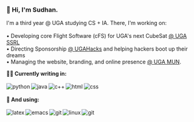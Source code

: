 ###  👋 Hi, I'm Sudhan.
I'm a third year @ UGA studying CS + IA. There, I'm working on: <br><br>
• Developing core Flight Software (cFS) for UGA's next CubeSat [@ UGA SSRL](http://smallsat.uga.edu/) <br>
• Directing Sponsorship [@ UGAHacks](https://www.ugahacks.com/) and helping hackers boot up their dreams <br>
• Managing the website, branding, and online presence [@ UGA MUN](https://ugamunc.com/).

**👨‍💻 Currently writing in:** <br><br>
<img align="left" alt="python" src="https://img.shields.io/badge/python-3670A0?style=for-the-badge&logo=python&logoColor=ffdd54" />
<img align="left" alt="java" src="https://img.shields.io/badge/java-%23ED8B00.svg?style=for-the-badge&logo=java&logoColor=white" />
<img align="left" alt="c++" src="https://img.shields.io/badge/c++-%2300599C.svg?style=for-the-badge&logo=c%2B%2B&logoColor=white" />
<img align="left" alt="html" src="https://img.shields.io/badge/html5-%23E34F26.svg?style=for-the-badge&logo=html5&logoColor=white" />
<img align="left" alt="css" src="https://img.shields.io/badge/css3-%231572B6.svg?style=for-the-badge&logo=css3&logoColor=white" /> <br><br>
**🔧 And using:** <br><br>
<img align="left" alt="latex" src="https://img.shields.io/badge/latex-%23008080.svg?style=for-the-badge&logo=latex&logoColor=white" />
<img align="left" alt="emacs" src="https://img.shields.io/badge/Emacs-%237F5AB6.svg?&style=for-the-badge&logo=gnu-emacs&logoColor=white" />
<img align="left" alt="git" src="https://img.shields.io/badge/git-%23F05033.svg?style=for-the-badge&logo=git&logoColor=white" />
<img align="left" alt="linux" src="https://img.shields.io/badge/Linux-FCC624?style=for-the-badge&logo=linux&logoColor=black" />
<img align="left" alt="git" src="https://img.shields.io/badge/figma-%23F24E1E.svg?style=for-the-badge&logo=figma&logoColor=white" /> <br>


<!--
**sudhanchitgopkar/sudhanchitgopkar** is a ✨ _special_ ✨ repository because its `README.md` (this file) appears on your GitHub profile.
--------------------------------------------------------------------------------------------------------------------------------------------------------------------
**📈 Here's some of my progress:** <br><br>

[![Sudhan's GitHub stats](https://github-readme-stats.vercel.app/api?username=sudhanchitgopkar&theme=tokyonight)](https://github.com/sudhanchitgopkar/github-readme-stats)

Here are some ideas to get you started:

- 🔭 I’m currently working on ...
- 🌱 I’m currently learning ...
- 👯 I’m looking to collaborate on ...
- 🤔 I’m looking for help with ...
- 💬 Ask me about ...
- 📫 How to reach me: ...
- 😄 Pronouns: ...
- ⚡ Fun fact: ...
-->
